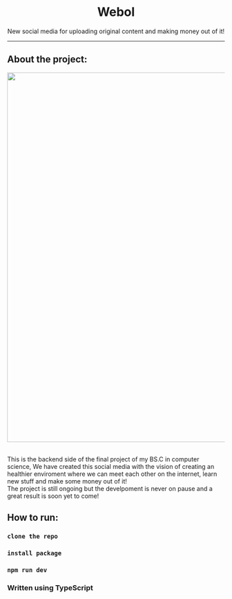 <div align="center">
  <h1>Webol</h1>
  <p>New social media for uploading original content and making money out of it!</p>
 
</div>
<hr/>

<div>
  <h2>About the project:</h2>
  <div align="center">
    <img width="855" src="https://user-images.githubusercontent.com/87900560/168066947-346d6b67-7d9e-49e7-a892-b8c03f330130.png"/>
  </div>
</div>
<br/>
<div>
  <p>This is the backend side of the final project of my BS.C in computer science,
  We have created this social media with the vision of creating an healthier enviroment
  where we can meet each other on the internet, learn new stuff and make some money out of it! <br/>
  The project is still ongoing but the develpoment is never on pause and a great result is soon yet to come!</p>
</div>

## How to run:
### `clone the repo`
### `install package`
### `npm run dev`

### Written using TypeScript
